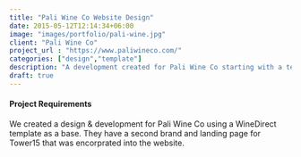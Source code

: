 ```yaml
---
title: "Pali Wine Co Website Design"
date: 2015-05-12T12:14:34+06:00
image: "images/portfolio/pali-wine.jpg"
client: "Pali Wine Co"
project_url : "https://www.paliwineco.com/"
categories: ["design","template"]
description: "A development created for Pali Wine Co starting with a template."
draft: true
---
```


#### Project Requirements

We created a design & development for Pali Wine Co using a WineDirect template as a base. They have a second brand and landing page for Tower15 that was encorprated into the website.
